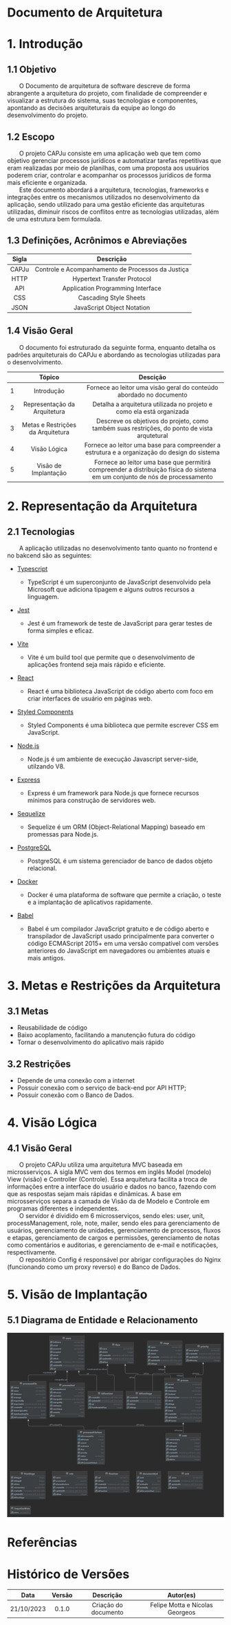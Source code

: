 # Documento de Arquitetura

# 1. Introdução

## 1.1 Objetivo

&emsp;&emsp;O Documento de arquitetura de software descreve de forma abrangente a arquitetura do projeto, 
com finalidade de compreender e visualizar a estrutura do sistema, suas tecnologias e componentes, apontando 
as decisões arquiteturais da equipe ao longo do desenvolvimento do projeto.

## 1.2 Escopo

&emsp;&emsp;O projeto CAPJu consiste em uma aplicação web que tem como objetivo gerenciar processos jurídicos 
e automatizar tarefas repetitivas que eram realizadas por meio de planilhas, com uma proposta aos usuários poderem 
criar, controlar e acompanhar os processos jurídicos de forma mais eficiente e organizada.
<br>
&emsp;&emsp;Este documento abordará a arquitetura, tecnologias, frameworks e integrações entre os mecanismos 
utilizados no desenvolvimento da aplicação, sendo utilizado para uma gestão eficiente das arquiteturas utilizadas, 
diminuir riscos de conflitos entre as tecnologias utilizadas, além de uma estrutura bem formulada.

## 1.3 Definições, Acrônimos e Abreviações

| Sigla | Descrição |
| :---: | :---: |
| CAPJu | Controle e Acompanhamento de Processos da Justiça |
| HTTP | Hypertext Transfer Protocol |
| API | Application Programming Interface |
| CSS | Cascading Style Sheets |
| JSON | JavaScript Object Notation |

## 1.4 Visão Geral

&emsp;&emsp;O documento foi estruturado da seguinte forma, enquanto detalha os padrões arquiteturais do CAPJu e abordando
as tecnologias utilizadas para o desenvolvimento.

| | Tópico | Descição |
| :---: | :---: | :---: |
| 1 | Introdução | Fornece ao leitor uma visão geral do conteúdo abordado no documento |
| 2 | Representação da Arquitetura | Detalha a arquitetura utilizada no projeto e como ela está organizada |
| 3 | Metas e Restrições da Arquitetura | Descreve os objetivos do projeto, como também suas restrições, do ponto de vista arqutetural |
| 4 | Visão Lógica | Fornece ao leitor uma base para compreender a estrutura e a organização do design do sistema |
| 5 | Visão de Implantação | Fornece ao leitor uma base que permitirá compreender a distribuição física do sistema em um conjunto de nós de processamento |

# 2. Representação da Arquitetura

## 2.1 Tecnologias

&emsp;&emsp;A aplicação utilizadas no desenvolvimento tanto quanto no frontend e no bakcend são as seguintes:

* [Typescript](https://www.typescriptlang.org/)

  - TypeScript é um superconjunto de JavaScript desenvolvido pela Microsoft que adiciona tipagem e alguns outros recursos a linguagem.

* [Jest](https://jestjs.io/)

  - Jest é um framework de teste de JavaScript para gerar testes de forma simples e eficaz.

* [Vite](https://vitejs.dev/)

  - Vite é um build tool que permite que o desenvolvimento de aplicações frontend seja mais rápido e eficiente.

* [React](https://pt-br.reactjs.org/)

  - React é uma biblioteca JavaScript de código aberto com foco em criar interfaces de usuário em páginas web.

* [Styled Components](https://styled-components.com/)
  
  - Styled Components é uma biblioteca que permite escrever CSS em JavaScript.

* [Node.js](https://nodejs.org/en/)

  - Node.js é um ambiente de execução Javascript server-side, utilzando V8.

* [Express](https://expressjs.com/pt-br/)

  - Express é um framework para Node.js que fornece recursos mínimos para construção de servidores web.

* [Sequelize](https://sequelize.org/)
  
  - Sequelize é um ORM (Object-Relational Mapping) baseado em promessas para Node.js.

* [PostgreSQL](https://www.postgresql.org/)

  - PostgreSQL é um sistema gerenciador de banco de dados objeto relacional.

* [Docker](https://www.docker.com/)

  - Docker é uma plataforma de software que permite a criação, o teste e a implantação de aplicativos rapidamente.

* [Babel](https://babeljs.io/)

  - Babel é um compilador JavaScript gratuito e de código aberto e transpilador de JavaScript usado principalmente para converter o código ECMAScript 2015+ em uma versão compatível com versões anteriores do JavaScript em navegadores ou ambientes atuais e mais antigos.

# 3. Metas e Restrições da Arquitetura

## 3.1 Metas

* Reusabilidade de código
* Baixo acoplamento, facilitando a manutenção futura do código
* Tornar o desenvolvimento do aplicativo mais rápido

## 3.2 Restrições

* Depende de uma conexão com a internet
* Possuir conexão com o serviço de back-end por API HTTP;
* Possuir conexão com o Banco de Dados.

# 4. Visão Lógica

## 4.1 Visão Geral

&emsp;&emsp;O projeto CAPJu utiliza uma arquitetura MVC baseada em microsserviços. A sigla MVC vem dos termos em inglês Model (modelo) View (visão) e Controller (Controle). Essa arquitetura facilita a troca de informações entre a interface do usuário e dados no banco, fazendo com que as respostas sejam mais rápidas e dinâmicas. A base em microsserviços separa a camada de Visão da de Modelo e Controle em programas diferentes e independentes.
<br>
&emsp;&emsp;O servidor é dividido em 6 microsserviços, sendo eles: user, unit, processManagement, role, note, mailer, sendo eles para gerenciamento de usuários, gerenciamento de unidades, gerenciamento de processos, fluxos e etapas, gerenciamento de cargos e permissões, gerenciamento de notas como comentários e auditorias, e gerenciamento de e-mail e notificações, respectivamente.
<br>
&emsp;&emsp;O repositório Config é responsável por abrigar configurações do Nginx (funcionando como um proxy reverso) e do Banco de Dados.

# 5. Visão de Implantação

## 5.1 Diagrama de Entidade e Relacionamento

![Diagrama de Entidade e Relacionamento](../assets/Diagrams/Diagram-entity-relation.png)

<!-- Possíveis mais tópicos -->

# Referências

# Histórico de Versões

| Data | Versão | Descrição | Autor(es) |
| :---: | :---: | :---: | :---: |
| 21/10/2023 | 0.1.0 | Criação do documento | Felipe Motta e Nícolas Georgeos |
